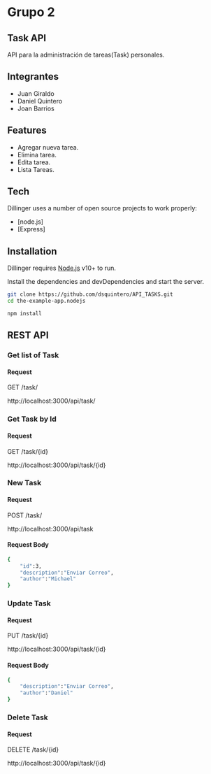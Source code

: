 # Grupo 2
## Task API

API para la administración de tareas(Task) personales.

## Integrantes
- Juan Giraldo
- Daniel Quintero
- Joan Barrios

## Features

- Agregar nueva tarea.
- Elimina tarea.
- Edita tarea.
- Lista Tareas.


## Tech

Dillinger uses a number of open source projects to work properly:

- [node.js]
- [Express]

## Installation

Dillinger requires [Node.js](https://nodejs.org/) v10+ to run.

Install the dependencies and devDependencies and start the server.

```sh
git clone https://github.com/dsquintero/API_TASKS.git
cd the-example-app.nodejs
```

```sh
npm install
```

## REST API
### Get list of Task
#### Request

GET /task/

http://localhost:3000/api/task/

### Get Task by Id
#### Request

GET /task/{id}

http://localhost:3000/api/task/{id}

### New Task
#### Request

POST /task/

http://localhost:3000/api/task

#### Request Body
```sh
{
    "id":3,
    "description":"Enviar Correo",
    "author":"Michael"
}
```

### Update Task
#### Request

PUT /task/{id}

http://localhost:3000/api/task/{id}

#### Request Body
```sh
{
    "description":"Enviar Correo",
    "author":"Daniel"
}
```

### Delete Task
#### Request

DELETE /task/{id}

http://localhost:3000/api/task/{id}